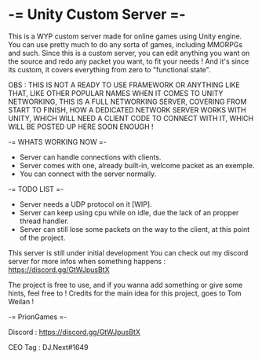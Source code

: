 # -= Unity Custom Server =- 
This is a WYP custom server made for online games using Unity engine.
You can use pretty much to do any sorta of games, including MMORPGs and such.
Since this is a custom server, you can edit anything you want on the source and redo any packet you want,
to fit your needs !
And it's since its custom, it covers everything from zero to "functional state".

OBS : THIS IS NOT A READY TO USE FRAMEWORK OR ANYTHING LIKE THAT, LIKE OTHER POPULAR NAMES WHEN IT COMES TO UNITY NETWORKING,
THIS IS A FULL NETWORKING SERVER, COVERING FROM START TO FINISH, HOW A DEDICATED NETWORK SERVER WORKS WITH UNITY, WHICH WILL NEED 
A CLIENT CODE TO CONNECT WITH IT, WHICH WILL BE POSTED UP HERE SOON ENOUGH !

-= WHATS WORKING NOW =-
- Server can handle connections with clients.
- Server comes with one, already built-in, welcome packet as an exemple.
- You can connect with the server normally.


-= TODO LIST =-
- Server needs a UDP protocol on it [WIP].
- Server can keep using cpu while on idle, due the lack of an propper thread handler.
- Server can still lose some packets on the way to the client, at this point of the project.


This server is still under initial development 
You can check out my discord server for more infos when something happens : https://discord.gg/GtWJpusBtX

The project is free to use, and if you wanna add something or give some hints, feel free to !
Credits for the main idea for this project, goes to Tom Weilan !

-= PrionGames =- 

Discord : https://discord.gg/GtWJpusBtX

CEO Tag : DJ.Next#1649
